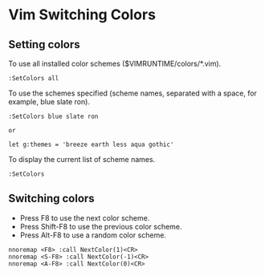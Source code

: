 # Vim Switching Colors

## Setting colors

To use all installed color schemes ($VIMRUNTIME/colors/*.vim).

```vim
:SetColors all
```

To use the schemes specified (scheme names, separated with a space, for example, blue slate ron).

```vim
:SetColors blue slate ron

or

let g:themes = 'breeze earth less aqua gothic'
```

To display the current list of scheme names.

```vim
:SetColors
```

## Switching colors

- Press F8 to use the next color scheme.
- Press Shift-F8 to use the previous color scheme.
- Press Alt-F8 to use a random color scheme.

```vim
nnoremap <F8> :call NextColor(1)<CR>
nnoremap <S-F8> :call NextColor(-1)<CR>
nnoremap <A-F8> :call NextColor(0)<CR>
```

